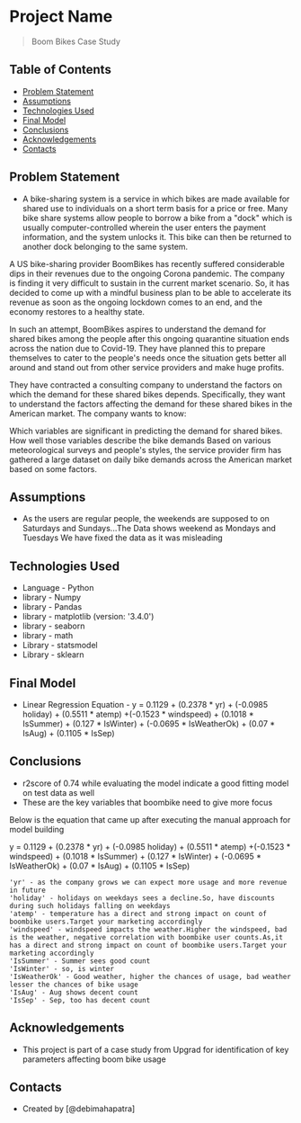 # Project Name
> Boom Bikes Case Study


## Table of Contents
* [Problem Statement](#problem-statement)
* [Assumptions](#assumptions)
* [Technologies Used](#technologies-used)
* [Final Model](#final-model)
* [Conclusions](#conclusions)
* [Acknowledgements](#acknowledgements)
* [Contacts](#contacts)


## Problem Statement
- A bike-sharing system is a service in which bikes are made available for shared use to individuals on a short term basis for a price or free. Many bike share systems allow people to borrow a bike from a "dock" which is usually computer-controlled wherein the user enters the payment information, and the system unlocks it. This bike can then be returned to another dock belonging to the same system.


A US bike-sharing provider BoomBikes has recently suffered considerable dips in their revenues due to the ongoing Corona pandemic. The company is finding it very difficult to sustain in the current market scenario. So, it has decided to come up with a mindful business plan to be able to accelerate its revenue as soon as the ongoing lockdown comes to an end, and the economy restores to a healthy state. 


In such an attempt, BoomBikes aspires to understand the demand for shared bikes among the people after this ongoing quarantine situation ends across the nation due to Covid-19. They have planned this to prepare themselves to cater to the people's needs once the situation gets better all around and stand out from other service providers and make huge profits.

They have contracted a consulting company to understand the factors on which the demand for these shared bikes depends. Specifically, they want to understand the factors affecting the demand for these shared bikes in the American market. The company wants to know:

Which variables are significant in predicting the demand for shared bikes.
How well those variables describe the bike demands
Based on various meteorological surveys and people's styles, the service provider firm has gathered a large dataset on daily bike demands across the American market based on some factors. 

## Assumptions
- As the users are regular people, the weekends are supposed to on Saturdays and Sundays...The Data shows weekend as Mondays and Tuesdays
We have fixed the data as it was misleading


## Technologies Used
- Language - Python
- library - Numpy
- library - Pandas
- library - matplotlib (version: '3.4.0')
- library - seaborn
- library - math
- Library - statsmodel
- Library - sklearn

## Final Model
- Linear Regression Equation - y = 0.1129 + (0.2378	* yr) + (-0.0985	holiday) + (0.5511 * atemp) +(-0.1523 *	windspeed) + (0.1018 *	IsSummer) + (0.127 *	IsWinter) + (-0.0695 * IsWeatherOk) + (0.07	* IsAug) + (0.1105	* IsSep)

## Conclusions

-   r2score of 0.74 while evaluating the model indicate a good fitting model on test data as well
-   These are the key variables that boombike need to give more focus

Below is the equation that came up after executing the manual approach for model building

y = 0.1129 + (0.2378	* yr) + (-0.0985	holiday) + (0.5511 * atemp) +(-0.1523 *	windspeed) + (0.1018 *	IsSummer) + (0.127 *	IsWinter) + 
(-0.0695 * IsWeatherOk) + (0.07	* IsAug) + (0.1105	* IsSep)
    
    'yr' - as the company grows we can expect more usage and more revenue in future
    'holiday' - holidays on weekdays sees a decline.So, have discounts during such holidays falling on weekdays
    'atemp' - temperature has a direct and strong impact on count of boombike users.Target your marketing accordingly
    'windspeed' - windspeed impacts the weather.Higher the windspeed, bad is the weather, negative correlation with boombike user counts.As,it has a direct and strong impact on count of boombike users.Target your marketing accordingly
    'IsSummer' - Summer sees good count
    'IsWinter' - so, is winter
    'IsWeatherOk' - Good weather, higher the chances of usage, bad weather lesser the chances of bike usage
    'IsAug' - Aug shows decent count
    'IsSep' - Sep, too has decent count


## Acknowledgements
- This project is part of a case study from Upgrad for identification of key parameters affecting boom bike usage


## Contacts
- Created by [@debimahapatra]
